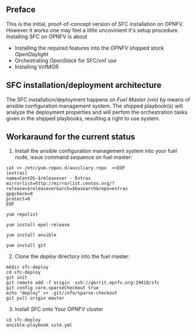 ## Preface
This is the initial, proof-of-concept version of SFC installation on OPNFV. However it works one may feel a little uncovinient it's setup procedure.
Installing SFC on OPNFV is about
* Installing the required features into the *OPNFV* shipped stock *OpenDaylight*
* Orchestrating *OpenStack* for SFC/vnf use
* Installing VnfMGR
## SFC installation/deployment architecture
The SFC installation/deployment happens on *Fuel Master (vm)* by means of ansible configuration management system. The shipped playbook(s) will analyze the deployment properties and will perfom the orchestration tasks given in the shipped playbooks, resulting a right to use system.
## Workaraund for the current status
1. Install the ansible configuration management system into your fuel node, issue command sequence on fuel master:
```
cat >> /etc/yum.repos.d/auxiliary.repo  <<EOF
[extras]
name=CentOS-$releasever - Extras
mirrorlist=http://mirrorlist.centos.org/?release=$releasever&arch=$basearch&repo=extras
gpgcheck=0
protect=0
EOF

yum repolist

yum install epel-release

yum install ansible

yum install git
```
2. Clone the *deploy* directory into the fuel master:
```
mkdir sfc-deploy
cd sfc-deploy
git init
git remote add -f origin  ssh://gerrit.opnfv.org:29418/sfc
git config core.sparseCheckout true
echo "deploy" >> .git/info/sparse-checkout
git pull origin master
```
3. Install SFC onto Your OPNFV cluster
```
cd sfc-deploy
ansible-playbook site.yml
```